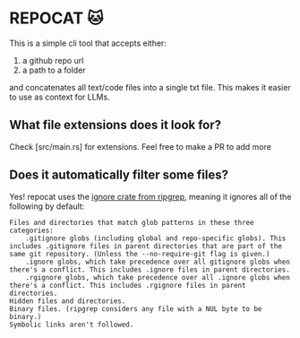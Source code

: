 # REPOCAT 🐱

This is a simple cli tool that accepts either:
1) a github repo url
2) a path to a folder

and concatenates all text/code files into a single txt file. This makes it easier to use as context for LLMs.

## What file extensions does it look for?
Check [src/main.rs] for extensions. Feel free to make a PR to add more

## Does it automatically filter some files?
Yes! repocat uses the [ignore crate from ripgrep](https://github.com/BurntSushi/ripgrep/blob/master/GUIDE.md#automatic-filtering), meaning it ignores all of the following by default:

    Files and directories that match glob patterns in these three categories:
        .gitignore globs (including global and repo-specific globs). This includes .gitignore files in parent directories that are part of the same git repository. (Unless the --no-require-git flag is given.)
        .ignore globs, which take precedence over all gitignore globs when there's a conflict. This includes .ignore files in parent directories.
        .rgignore globs, which take precedence over all .ignore globs when there's a conflict. This includes .rgignore files in parent directories.
    Hidden files and directories.
    Binary files. (ripgrep considers any file with a NUL byte to be binary.)
    Symbolic links aren't followed.


